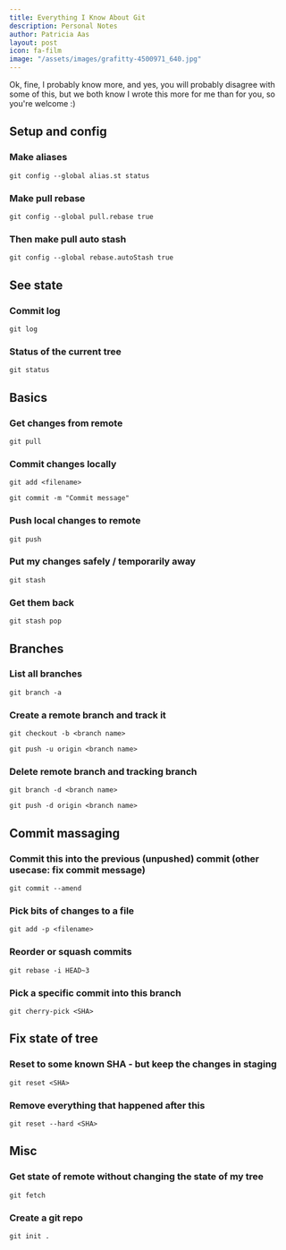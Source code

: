 ```yaml
---
title: Everything I Know About Git
description: Personal Notes
author: Patricia Aas
layout: post
icon: fa-film
image: "/assets/images/grafitty-4500971_640.jpg"
---
```


Ok, fine, I probably know more, and yes, you will probably disagree with some of this, but we both know I wrote this more for me than for you, so you're welcome :)

## Setup and config
### Make aliases
`git config --global alias.st status`

### Make pull rebase
`git config --global pull.rebase true`

### Then make pull auto stash
`git config --global rebase.autoStash true`

## See state
### Commit log
`git log`
### Status of the current tree
`git status`

## Basics
### Get changes from remote
`git pull`

### Commit changes locally
`git add <filename>`

`git commit -m "Commit message"`

### Push local changes to remote
`git push`

### Put my changes safely / temporarily away
`git stash`

### Get them back
`git stash pop`

## Branches
### List all branches
`git branch -a`

### Create a remote branch and track it
`git checkout -b <branch name>`

`git push -u origin <branch name>`

### Delete remote branch and tracking branch
`git branch -d <branch name>`

`git push -d origin <branch name>`

## Commit massaging
### Commit this into the previous (unpushed) commit (other usecase: fix commit message)
`git commit --amend`

### Pick bits of changes to a file
`git add -p <filename>`

### Reorder or squash commits
`git rebase -i HEAD~3`

### Pick a specific commit into this branch
`git cherry-pick <SHA>`

## Fix state of tree
### Reset to some known SHA - but keep the changes in staging
`git reset <SHA>`

### Remove everything that happened after this
`git reset --hard <SHA>`

## Misc
### Get state of remote without changing the state of my tree
`git fetch`

### Create a git repo
`git init .`
